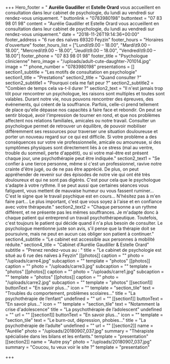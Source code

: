+++
Hero_footer = " <b>Aurélie Gaudiller</b> et <b>Estelle Orard</b> vous accueillent en consultation dans leur cabinet de psychologie, du lundi au vendredi sur rendez-vous uniquement. "
buttonlink = "0783980198"
buttontext = "07 83 98 01 98"
content = "Aurélie Gaudiller et Estelle Orard vous accueillent en consultation dans leur cabinet de psychologie, du lundi au vendredi sur rendez-vous uniquement."
date = "2018-11-26T19:14:36+00:00"
footer_address = "6 rue des naïves  69320 Feyzin"
footer_hours = "Horaires d'ouverture"
footer_hours_list = ["Lundi\t9.00 – 18.00", "Mardi\t9.00 – 18.00", "Mercredi\t9.00 – 18.00", "Jeudi\t9.00 – 18.00", "Vendredi\t9.00 – 18.00"]
footer_phone = "07 83 98 01 98"
footer_title = "Psychologue clinicienne"
hero_image = "/uploads/adult-cute-daughter-701014.jpg"
image = ""
phone_number = "0783980198"
presentations = []
section1_subtitle = "Les motifs de consultation en psychologie"
section1_title = "Prestations"
section2_title = "Quand consulter ?"
section2_subtitle1 = "Pourquoi cela me fait peur ?"
section2_subtitle2 = "Combien de temps cela va-t-il durer ?"
section2_text = "Il n'est jamais trop tôt pour rencontrer un psychologue, les raisons sont multiples et toutes sont valables. Durant notre vie, nous pouvons rencontrer des épreuves, des événements, qui créent de la souffrance. Parfois, celle-ci prend tellement de place qu'elle dépasse nos capacités à faire face et rebondir. On peut se sentir bloqué, avoir l'impression de tourner en rond, et que nos problèmes affectent nos relations familiales, amicales ou notre travail. Consulter un psychologue permet de retrouver un équilibre, de pouvoir mobiliser différemment ses ressources pour traverser une situation douloureuse et porter un nouveau regard sur ce qui est difficile. Si votre problème a des conséquences sur votre vie professionnelle, amicale ou amoureuse, si des symptômes physiques sont directement liés à ce stress (mal au ventre, trouble du sommeil, perte d'appétit), ou si votre mal-être est présent chaque jour, une psychothérapie peut être indiquée."
section2_text1 = "Se confier à une tierce personne, même si c'est un professionnel, ravive notre crainte d'être jugé, ou de ne pas être apprécié. De plus, on peut appréhender de revenir sur des épisodes de notre vie qui ont été très douloureux et qui ne sont pas digérés. C'est pour cela que le psychologue s'adapte à votre rythme. Il se peut aussi que certaines séances vous fatiguent, vous mettent de mauvaise humeur ou vous fassent ruminer... C'est le signe que le travail psychique est en cours... N'hésitez pas à m'en faire part... Le plus important, c'est que vous soyez à l'aise et en confiance avec votre thérapeute."
section2_text2 = "Chaque personne a un rythme différent, et ne présente pas les mêmes souffrances. Je m'adapte donc à chaque patient qui entreprend un travail psychothérapeutique. Toutefois, c'est toujours le patient qui décide quand il n'a plus besoin de consulter. Le psychologue mentionne juste son avis, s'il pense que la thérapie doit se poursuivre, mais ne peut en aucun cas obliger son patient à continuer."
section4_subtitle = "Le cabinet est accessible aux personnes à mobilité réduite."
section4_title = "Cabinet d'Aurélie Gaudiller  & Estelle Orard"
subtitle = "Prenez rendez-vous au : "
title = "Le cabinet de psychologie est situé au 6 rue des naïves à Feyzin"
[[photos]]
caption = ""
photo = "/uploads/carre4.jpg"
subcaption = ""
template = "photos"
[[photos]]
caption = ""
photo = "/uploads/carre3.jpg"
subcaption = ""
template = "photos"
[[photos]]
caption = ""
photo = "/uploads/carre1.jpg"
subcaption = ""
template = "photos"
[[photos]]
caption = ""
photo = "/uploads/carre2.jpg"
subcaption = ""
template = "photos"
[[section1]]
buttonText = "En savoir plus..."
icon = ""
template = "section_tile"
text = "Troubles du comportement, problèmes scolaires..."
title = "La psychothérapie de l’enfant"
undefined = ""
url = ""
[[section1]]
buttonText = "En savoir plus..."
icon = ""
template = "section_tile"
text = "Notamment la crise d'adolescence"
title = "La psychothérapie de l’adolescent"
undefined = ""
url = ""
[[section1]]
buttonText = "En savoir plus..."
icon = ""
template = "section_tile"
text = "Le burn-out, dépression, phobies..."
title = "La psychothérapie de l’adulte"
undefined = ""
url = ""
[[section2]]
name = "Aurélie"
photo = "/uploads/20180907_037.jpg"
summary = "Thérapiste spécialisée dans les bilans et les enfants."
template = "presentation"
[[section2]]
name = "Autre psy"
photo = "/uploads/20180907_037.jpg"
summary = "Coucou, tu veux voir le site ?"
template = "presentation"

+++
